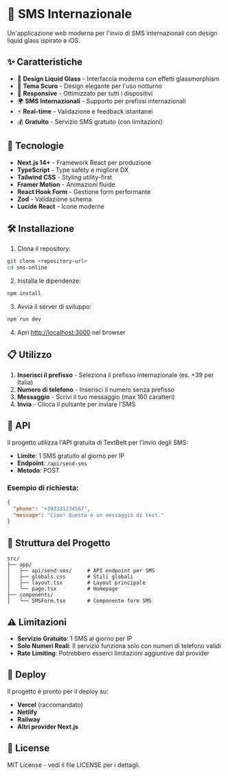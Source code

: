 # 📱 SMS Internazionale

Un'applicazione web moderna per l'invio di SMS internazionali con design liquid glass ispirato a iOS.

## ✨ Caratteristiche

- 🎨 **Design Liquid Glass** - Interfaccia moderna con effetti glassmorphism
- 🌙 **Tema Scuro** - Design elegante per l'uso notturno
- 📱 **Responsive** - Ottimizzato per tutti i dispositivi
- 🌍 **SMS Internazionali** - Supporto per prefissi internazionali
- ⚡ **Real-time** - Validazione e feedback istantanei
- 💰 **Gratuito** - Servizio SMS gratuito (con limitazioni)

## 🚀 Tecnologie

- **Next.js 14+** - Framework React per produzione
- **TypeScript** - Type safety e migliore DX
- **Tailwind CSS** - Styling utility-first
- **Framer Motion** - Animazioni fluide
- **React Hook Form** - Gestione form performante
- **Zod** - Validazione schema
- **Lucide React** - Icone moderne

## 🛠️ Installazione

1. Clona il repository:
```bash
git clone <repository-url>
cd sms-online
```

2. Installa le dipendenze:
```bash
npm install
```

3. Avvia il server di sviluppo:
```bash
npm run dev
```

4. Apri [http://localhost:3000](http://localhost:3000) nel browser

## 📋 Utilizzo

1. **Inserisci il prefisso** - Seleziona il prefisso internazionale (es. +39 per Italia)
2. **Numero di telefono** - Inserisci il numero senza prefisso
3. **Messaggio** - Scrivi il tuo messaggio (max 160 caratteri)
4. **Invia** - Clicca il pulsante per inviare l'SMS

## 🔧 API

Il progetto utilizza l'API gratuita di TextBelt per l'invio degli SMS:
- **Limite**: 1 SMS gratuito al giorno per IP
- **Endpoint**: `/api/send-sms`
- **Metodo**: POST

### Esempio di richiesta:
```json
{
  "phone": "+393331234567",
  "message": "Ciao! Questo è un messaggio di test."
}
```

## 🎯 Struttura del Progetto

```
src/
├── app/
│   ├── api/send-sms/     # API endpoint per SMS
│   ├── globals.css       # Stili globali
│   ├── layout.tsx        # Layout principale
│   └── page.tsx          # Homepage
├── components/
│   └── SMSForm.tsx       # Componente form SMS
```

## ⚠️ Limitazioni

- **Servizio Gratuito**: 1 SMS al giorno per IP
- **Solo Numeri Reali**: Il servizio funziona solo con numeri di telefono validi
- **Rate Limiting**: Potrebbero esserci limitazioni aggiuntive dal provider

## 🚀 Deploy

Il progetto è pronto per il deploy su:
- **Vercel** (raccomandato)
- **Netlify**
- **Railway**
- **Altri provider Next.js**

## 📝 License

MIT License - vedi il file LICENSE per i dettagli.
